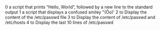 0 a script that prints “Hello, World”, followed by a new line to the standard output
1 a script that displays a confused smiley "(Ôo)'
2 to Display the content of the /etc/passwd file
3 to Display the content of /etc/passwd and /etc/hosts
4 to Display the last 10 lines of /etc/passwd

